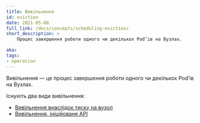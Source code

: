 ```yaml
---
title: Вивільнення
id: eviction
date: 2021-05-08
full_link: /docs/concepts/scheduling-eviction/
short_description: >
    Процес завершення роботи одного чи декількох Podʼів на Вузлах.

aka:
tags:
- operation
---
```


Вивільнення — це процес завершення роботи одного чи декількох Podʼів на Вузлах.

<!--more-->

Існують два види вивільнення:

* [Вивільнення внаслідок тиску на вузол](/docs/concepts/scheduling-eviction/node-pressure-eviction/)
* [Вивільнення, ініційоване API](/docs/concepts/scheduling-eviction/api-eviction/)
